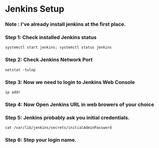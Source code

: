 # Jenkins Setup

### Note : I've already install jenkins at the first place. 

### Step 1: Check installed Jenkins status 
```
systemctl start jenkins; systemctl status jenkins 
```

### Step 2: Check Jenkins Network Port
```
netstat -tulnp 
```

### Step 3: Now we need to login to Jenkins Web Console
```
ip addr 
```

### Step 4: Now Open Jenkins URL in web browers of your choice

### Step 5: Jenkins probably ask you initial credentials. 
```
cat /var/lib/jenkins/secrets/initialAdminPassword
```

### Step 6: Step your login name. 

